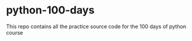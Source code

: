 # python-100-days
This repo contains all the practice source code for the 100 days of python course
